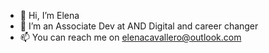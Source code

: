 - 👋 Hi, I’m Elena
- 👀 I’m an Associate Dev at AND Digital and career changer 
- 📫 You can reach me on elenacavallero@outlook.com

